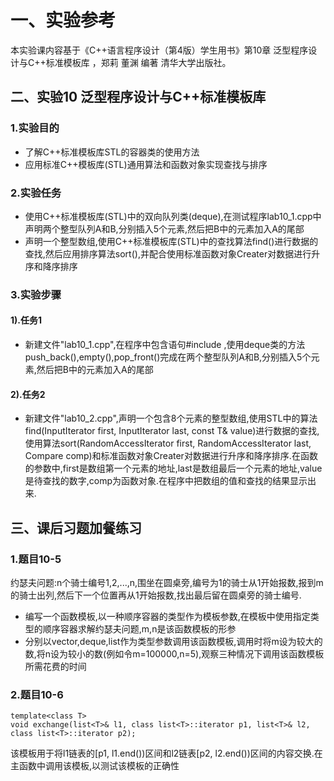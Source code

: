 # 一、实验参考

本实验课内容基于《C++语言程序设计（第4版）学生用书》第10章 泛型程序设计与C++标准模板库
，郑莉 董渊 编著 清华大学出版社。

## 二、实验10 泛型程序设计与C++标准模板库

### 1.实验目的

- 了解C++标准模板库STL的容器类的使用方法
- 应用标准C++模板库(STL)通用算法和函数对象实现查找与排序

### 2.实验任务

- 使用C++标准模板库(STL)中的双向队列类(deque),在测试程序lab10_1.cpp中声明两个整型队列A和B,分别插入5个元素,然后把B中的元素加入A的尾部
- 声明一个整型数组,使用C++标准模板库(STL)中的查找算法find()进行数据的查找,然后应用排序算法sort(),并配合使用标准函数对象Creater<T>对数据进行升序和降序排序

### 3.实验步骤

#### 1).任务1

- 新建文件"lab10\_1.cpp",在程序中包含语句#include <deque>,使用deque类的方法push\_back(),empty(),pop\_front()完成在两个整型队列A和B,分别插入5个元素,然后把B中的元素加入A的尾部

#### 2).任务2

- 新建文件"lab10_2.cpp",声明一个包含8个元素的整型数组,使用STL中的算法find(InputIterator first, InputIterator last, const T& value)进行数据的查找,使用算法sort(RandomAccessIterator first, RandomAccessIterator last, Compare comp)和标准函数对象Creater<T>对数据进行升序和降序排序.在函数的参数中,first是数组第一个元素的地址,last是数组最后一个元素的地址,value是待查找的数字,comp为函数对象.在程序中把数组的值和查找的结果显示出来.

## 三、课后习题加餐练习

### 1.题目10-5

约瑟夫问题:n个骑士编号1,2,...,n,围坐在圆桌旁,编号为1的骑士从1开始报数,报到m的骑士出列,然后下一个位置再从1开始报数,找出最后留在圆桌旁的骑士编号.

- 编写一个函数模板,以一种顺序容器的类型作为模板参数,在模板中使用指定类型的顺序容器求解约瑟夫问题,m,n是该函数模板的形参
- 分别以vector<int>,deque<int>,list<int>作为类型参数调用该函数模板,调用时将m设为较大的数,将n设为较小的数(例如令m=100000,n=5),观察三种情况下调用该函数模板所需花费的时间

### 2.题目10-6

```
template<class T>
void exchange(list<T>& l1, class list<T>::iterator p1, list<T>& l2, class list<T>::iterator p2);
```

该模板用于将l1链表的[p1, l1.end())区间和l2链表[p2, l2.end())区间的内容交换.在主函数中调用该模板,以测试该模板的正确性